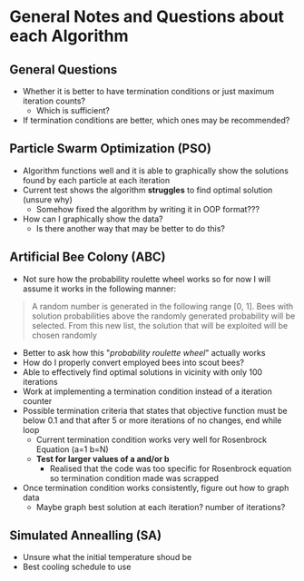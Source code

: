 # General Notes and Questions about each Algorithm

## General Questions

- Whether it is better to have termination conditions or just maximum iteration counts?
  - Which is sufficient?
- If termination conditions are better, which ones may be recommended?

## Particle Swarm Optimization (PSO)

- Algorithm functions well and it is able to graphically show the solutions found by each particle at each iteration
- Current test shows the algorithm **struggles** to find optimal solution (unsure why)
  - Somehow fixed the algorithm by writing it in OOP format???
- How can I graphically show the data?  
  - Is there another way that may be better to do this?

## Artificial Bee Colony (ABC)

- Not sure how the probability roulette wheel works so for now I will assume it works in the following manner:

> A random number is generated in the following range [0, 1]. Bees with solution probabilities above the randomly generated probability will be selected. From this new list, the solution that will be exploited will be chosen randomly

- Better to ask how this "*probability roulette wheel*" actually works
- How do I properly convert employed bees into scout bees?
- Able to effectively find optimal solutions in vicinity with only 100 iterations
- Work at implementing a termination condition instead of a iteration counter
- Possible termination criteria that states that objective function must be below 0.1 and that after 5 or more iterations of no changes, end while loop
  - Current termination condition works very well for Rosenbrock Equation (a=1 b=N)
  - **Test for larger values of a and/or b**
    - Realised that the code was too specific for Rosenbrock equation so termination condition made was scrapped
- Once termination condition works consistently, figure out how to graph data
  - Maybe graph best solution at each iteration? number of iterations?

## Simulated Annealling (SA)

- Unsure what the initial temperature shoud be
- Best cooling schedule to use
